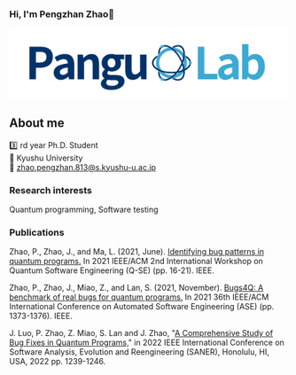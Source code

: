 ### Hi, I'm Pengzhan Zhao👋
![Image text](./3.png)
## About me
:three: rd year Ph.D. Student  
:school: Kyushu University  
:e-mail: zhao.pengzhan.813@s.kyushu-u.ac.jp

### Research interests
Quantum programming, Software testing

### Publications

Zhao, P., Zhao, J., and Ma, L. (2021, June). [Identifying bug patterns in quantum programs.](https://ieeexplore.ieee.org/abstract/document/9474564) In 2021 IEEE/ACM 2nd International Workshop on Quantum Software Engineering (Q-SE) (pp. 16-21). IEEE.  

Zhao, P., Zhao, J., Miao, Z., and Lan, S. (2021, November). [Bugs4Q: A benchmark of real bugs for quantum programs.](https://ieeexplore.ieee.org/abstract/document/9678908) In 2021 36th IEEE/ACM International Conference on Automated Software Engineering (ASE) (pp. 1373-1376). IEEE.

J. Luo, P. Zhao, Z. Miao, S. Lan and J. Zhao, "[A Comprehensive Study of Bug Fixes in Quantum Programs,](https://www.computer.org/csdl/proceedings-article/saner/2022/378600b239/1FbT6n3hGaA)" in 2022 IEEE International Conference on Software Analysis, Evolution and Reengineering (SANER), Honolulu, HI, USA, 2022 pp. 1239-1246.
<!--
**Z-928/Z-928** is a ✨ _special_ ✨ repository because its `README.md` (this file) appears on your GitHub profile.

Here are some ideas to get you started:

- 🔭 I’m currently working on ...
- 🌱 I’m currently learning ...
- 👯 I’m looking to collaborate on ...
- 🤔 I’m looking for help with ...
- 💬 Ask me about ...
- 📫 How to reach me: ...
- 😄 Pronouns: ...
- ⚡ Fun fact: ...
-->
